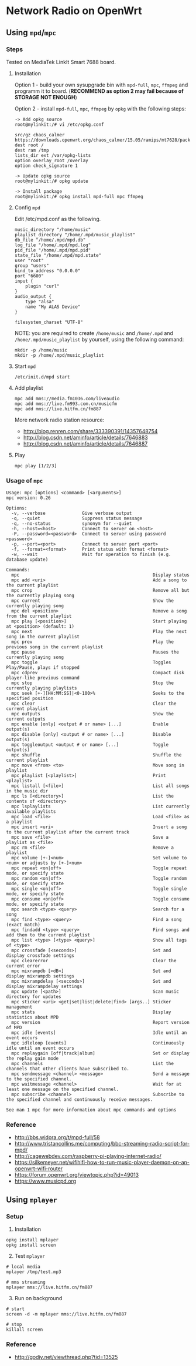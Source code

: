 # Network Radio on OpenWrt

## Using `mpd`/`mpc`

### Steps

Tested on MediaTek LinkIt Smart 7688 board.

1. Installation

   Option 1 - build your own sysupgrade bin with `mpd-full`, `mpc`, `ffmpeg` and programm it to board. (**RECOMMEND as option 2 may fail because of STORAGE NOT ENOUGH**)

   Option 2 - install `mpd-full`, `mpc`, `ffmpeg` by `opkg` with the following steps:

   ```
   -> Add opkg source
   root@mylinkit:/# vi /etc/opkg.conf

   src/gz chaos_calmer https://downloads.openwrt.org/chaos_calmer/15.05/ramips/mt7628/packages/packages
   dest root /
   dest ram /tmp
   lists_dir ext /var/opkg-lists
   option overlay_root /overlay
   option check_signature 1

   -> Update opkg source
   root@mylinkit:/# opkg update

   -> Install package
   root@mylinkit:/# opkg install mpd-full mpc ffmpeg
   ```

2. Config `mpd`

   Edit /etc/mpd.conf as the following.

   ```
   music_directory "/home/music"
   playlist_directory "/home/.mpd/music_playlist"
   db_file "/home/.mpd/mpd.db"
   log_file "/home/.mpd/mpd.log"
   pid_file "/home/.mpd/mpd.pid"
   state_file "/home/.mpd/mpd.state"
   user "root"
   group "users"
   bind_to_address "0.0.0.0"
   port "6600"
   input {
       plugin "curl"
   }
   audio_output {
       type "alsa"
       name "My ALAS Device"
   }

   filesystem_charset "UTF-8"
   ```

   NOTE: you are required to create `/home/music` and `/home/.mpd` and `/home/.mpd/music_playlist` by yourself, using the following command:

   ```
   mkdir -p /home/music
   mkdir -p /home/.mpd/music_playlist
   ```

3. Start `mpd`

   ```
   /etc/init.d/mpd start
   ```

3. Add playlist

   ```
   mpc add mms://media.fm1036.com/liveaudio
   mpc add mms://live.fm993.com.cn/musicfm
   mpc add mms://live.hitfm.cn/fm887
   ```

   More network radio station resource:

   - http://blog.renren.com/share/333390391/14357648754
   - http://blog.csdn.net/aminfo/article/details/7646883
   - http://blog.csdn.net/aminfo/article/details/7646887

4. Play

   ```
   mpc play [1/2/3]
   ```

### Usage of  `mpc`

```
Usage: mpc [options] <command> [<arguments>]
mpc version: 0.26

Options:
  -v, --verbose              Give verbose output
  -q, --quiet                Suppress status message
  -q, --no-status            synonym for --quiet
  -h, --host=<host>          Connect to server on <host>
  -P, --password=<password>  Connect to server using password <password>
  -p, --port=<port>          Connect to server port <port>
  -f, --format=<format>      Print status with format <format>
  -w, --wait                 Wait for operation to finish (e.g. database update)

Commands:
  mpc                                                   Display status
  mpc add <uri>                                         Add a song to the current playlist
  mpc crop                                              Remove all but the currently playing song
  mpc current                                           Show the currently playing song
  mpc del <position>                                    Remove a song from the current playlist
  mpc play [<position>]                                 Start playing at <position> (default: 1)
  mpc next                                              Play the next song in the current playlist
  mpc prev                                              Play the previous song in the current playlist
  mpc pause                                             Pauses the currently playing song
  mpc toggle                                            Toggles Play/Pause, plays if stopped
  mpc cdprev                                            Compact disk player-like previous command
  mpc stop                                              Stop the currently playing playlists
  mpc seek [+-][HH:MM:SS]|<0-100>%                      Seeks to the specified position
  mpc clear                                             Clear the current playlist
  mpc outputs                                           Show the current outputs
  mpc enable [only] <output # or name> [...]            Enable output(s)
  mpc disable [only] <output # or name> [...]           Disable output(s)
  mpc toggleoutput <output # or name> [...]             Toggle output(s)
  mpc shuffle                                           Shuffle the current playlist
  mpc move <from> <to>                                  Move song in playlist
  mpc playlist [<playlist>]                             Print <playlist>
  mpc listall [<file>]                                  List all songs in the music dir
  mpc ls [<directory>]                                  List the contents of <directory>
  mpc lsplaylists                                       List currently available playlists
  mpc load <file>                                       Load <file> as a playlist
  mpc insert <uri>                                      Insert a song to the current playlist after the current track
  mpc save <file>                                       Save a playlist as <file>
  mpc rm <file>                                         Remove a playlist
  mpc volume [+-]<num>                                  Set volume to <num> or adjusts by [+-]<num>
  mpc repeat <on|off>                                   Toggle repeat mode, or specify state
  mpc random <on|off>                                   Toggle random mode, or specify state
  mpc single <on|off>                                   Toggle single mode, or specify state
  mpc consume <on|off>                                  Toggle consume mode, or specify state
  mpc search <type> <query>                             Search for a song
  mpc find <type> <query>                               Find a song (exact match)
  mpc findadd <type> <query>                            Find songs and add them to the current playlist
  mpc list <type> [<type> <query>]                      Show all tags of <type>
  mpc crossfade [<seconds>]                             Set and display crossfade settings
  mpc clearerror                                        Clear the current error
  mpc mixrampdb [<dB>]                                  Set and display mixrampdb settings
  mpc mixrampdelay [<seconds>]                          Set and display mixrampdelay settings
  mpc update [<path>]                                   Scan music directory for updates
  mpc sticker <uri> <get|set|list|delete|find> [args..] Sticker management
  mpc stats                                             Display statistics about MPD
  mpc version                                           Report version of MPD
  mpc idle [events]                                     Idle until an event occurs
  mpc idleloop [events]                                 Continuously idle until an event occurs
  mpc replaygain [off|track|album]                      Set or display the replay gain mode
  mpc channels                                          List the channels that other clients have subscribed to.
  mpc sendmessage <channel> <message>                   Send a message to the specified channel.
  mpc waitmessage <channel>                             Wait for at least one message on the specified channel.
  mpc subscribe <channel>                               Subscribe to the specified channel and continuously receive messages.

See man 1 mpc for more information about mpc commands and options
```

### Reference

- http://bbs.widora.org/t/mpd-full/58
- http://www.tristancollins.me/computing/bbc-streaming-radio-script-for-mpd/
- http://cagewebdev.com/raspberry-pi-playing-internet-radio/
- https://silkemeyer.net/wifihifi-how-to-run-music-player-daemon-on-an-openwrt-wifi-router
- https://forum.openwrt.org/viewtopic.php?id=49013
- https://www.musicpd.org

## Using `mplayer`

### Setup

1. Installation

```
opkg install mplayer
opkg install screen
```

2. Test `mplayer`

```
# local media
mplayer /tmp/test.mp3

# mms streaming
mplayer mms://live.hitfm.cn/fm887
```

3. Run on background

```
# start
screen -d -m mplayer mms://live.hitfm.cn/fm887

# stop
killall screen
```

### Reference

- http://godiy.net/viewthread.php?tid=13525

